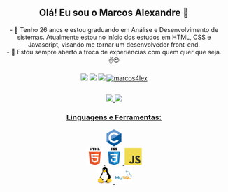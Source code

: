 <div align="center">
  <h2>Olá! Eu sou o Marcos Alexandre 👋</h2>
- 🌱 Tenho 26 anos e estou graduando em Análise e Desenvolvimento de sistemas. Atualmente estou no início dos estudos em HTML, CSS e Javascript, visando me tornar um desenvolvedor front-end.<br>
- 👯 Estou sempre aberto a troca de experiências com quem quer que seja. ✌️😎
</div><br>

<div align="center">
  <a href = "mailto:marcosalexandredsa@gmail.com"><img src="https://img.shields.io/badge/-Gmail-%23333?style=for-the-badge&logo=gmail&logoColor=white" target="_blank"></a>
  <a href="https://www.linkedin.com/in/marcos4lex" target="_blank"><img src="https://img.shields.io/badge/-LinkedIn-%230077B5?style=for-the-badge&logo=linkedin&logoColor=white" target="_blank"></a>
  <a href="https://twitter.com/marcos4lex" target="_blank"><img src="https://img.shields.io/badge/Twitter-1DA1F2?style=for-the-badge&logo=twitter&logoColor=white" target="_blank"></a>
  <a href="https://www.hackerrank.com/marcos4lex" target="blank"><img src="https://raw.githubusercontent.com/rahuldkjain/github-profile-readme-generator/master/src/images/icons/Social/hackerrank.svg" alt="marcos4lex" height="30" width="45" /></a>
</div>


  ##
<div align="center">
  <a href="https://github.com/marcos4lex">
  <img height="175em" src="https://github-readme-stats.vercel.app/api?username=marcos4lex&show_icons=true&theme=onedark&include_all_commits=true&count_private=true"/>
  <img height="175em" src="https://github-readme-stats.vercel.app/api/top-langs/?username=marcos4lex&layout=compact&langs_count=7&theme=onedark"/>
</div>

  
<h3 align="center">Linguagens e Ferramentas:</h3>
<p align="center"> <a href="#" target="_blank" rel="noreferrer"> <img src="https://raw.githubusercontent.com/devicons/devicon/master/icons/c/c-original.svg" alt="c" width="40" height="40"/> </a><br>  <a href="#" target="_blank" rel="noreferrer"> <img src="https://raw.githubusercontent.com/devicons/devicon/master/icons/html5/html5-original-wordmark.svg" alt="html5" width="40" height="40"/> </a><a href="#" target="_blank" rel="noreferrer"> <img src="https://raw.githubusercontent.com/devicons/devicon/master/icons/css3/css3-original-wordmark.svg" alt="css3" width="40" height="40"/> </a> <a href="#" target="_blank" rel="noreferrer"> <img src="https://raw.githubusercontent.com/devicons/devicon/master/icons/javascript/javascript-original.svg" alt="javascript" width="40" height="40"/> </a><br> <a href="#" target="_blank" rel="noreferrer"> <img src="https://raw.githubusercontent.com/devicons/devicon/master/icons/linux/linux-original.svg" alt="linux" width="40" height="40"/> </a> <a href="#" target="_blank" rel="noreferrer"> <img src="https://raw.githubusercontent.com/devicons/devicon/master/icons/mysql/mysql-original-wordmark.svg" alt="mysql" width="40" height="40"/></a></p>
